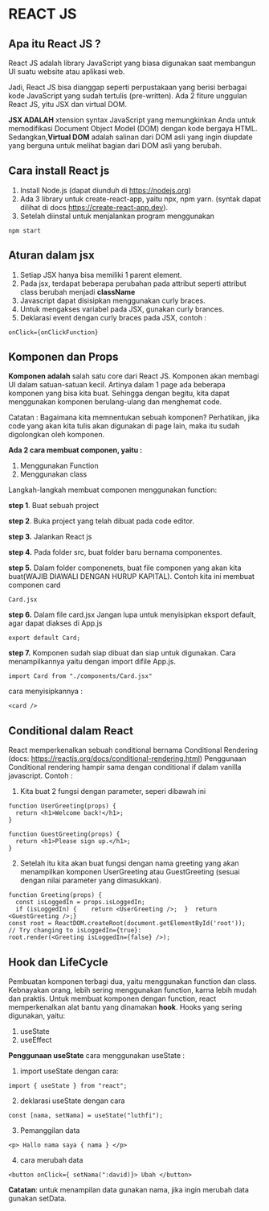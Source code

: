 # **REACT JS**

## Apa itu React JS ?
React JS adalah library JavaScript yang biasa digunakan saat membangun UI suatu website atau aplikasi web. 

Jadi, React JS bisa dianggap seperti perpustakaan yang berisi berbagai kode JavaScript yang sudah tertulis (pre-written).
Ada 2 fiture unggulan React JS, yitu JSX dan virtual DOM.

**JSX ADALAH** xtension syntax JavaScript yang memungkinkan Anda untuk memodifikasi Document Object Model (DOM) dengan kode bergaya HTML. 
Sedangkan,**Virtual DOM** adalah  salinan dari DOM asli yang ingin diupdate yang berguna untuk melihat bagian dari DOM asli yang berubah. 

## Cara install React js
1. Install Node.js (dapat diunduh di https://nodejs.org)
2. Ada 3 library untuk create-react-app, yaitu npx, npm yarn. (syntak dapat dilihat di docs https://create-react-app.dev).
3. Setelah diinstal untuk menjalankan program menggunakan

```
npm start
```
## Aturan dalam jsx
1. Setiap JSX hanya bisa memiliki 1 parent element.
2. Pada jsx, terdapat beberapa perubahan pada attribut seperti attribut class berubah menjadi **className**
3. Javascript dapat disisipkan menggunakan curly braces.
4. Untuk mengakses variabel pada JSX, gunakan curly brances.
5. Deklarasi event dengan curly braces pada JSX, contoh :
```
onClick={onClickFunction}
```

## Komponen dan Props
**Komponen adalah** salah satu core dari React JS. Komponen akan membagi UI dalam satuan-satuan kecil.
Artinya dalam 1 page ada beberapa komponen yang bisa kita buat. Sehingga dengan begitu, kita dapat menggunakan komponen berulang-ulang dan menghemat code.

Catatan : Bagaimana kita memnentukan sebuah komponen?
Perhatikan, jika code yang akan kita tulis akan digunakan di page lain, maka itu sudah digolongkan oleh komponen.

**Ada 2 cara membuat componen, yaitu :**
1. Menggunakan Function
2. Menggunakan class

Langkah-langkah membuat componen menggunakan function:

**step 1**. Buat sebuah project

**step 2**. Buka project yang telah dibuat pada code editor.

**step 3.** Jalankan React js

**step 4.** Pada folder src, buat folder baru bernama componentes.

**step 5.** Dalam folder componenets, buat file componen yang akan kita buat(WAJIB DIAWALI DENGAN HURUP KAPITAL). Contoh kita ini membuat componen card
```
Card.jsx
```

**step 6.** Dalam file card.jsx Jangan lupa untuk menyisipkan eksport default, agar dapat diakses di App.js

```
export default Card;
```

**step 7.** Komponen sudah siap dibuat dan siap untuk digunakan. Cara menampilkannya yaitu dengan import difile  App.js. 

```
import Card from "./components/Card.jsx"
```

cara menyisipkannya :
```
<card />
```
## Conditional dalam React
React memperkenalkan sebuah conditional bernama Conditional Rendering (docs: https://reactjs.org/docs/conditional-rendering.html)
Penggunaan Conditional rendering hampir sama dengan conditional if dalam vanilla javascript.
Contoh :
1. Kita buat 2 fungsi dengan parameter, seperi dibawah ini
```
function UserGreeting(props) {
  return <h1>Welcome back!</h1>;
}

function GuestGreeting(props) {
  return <h1>Please sign up.</h1>;
}
```

2. Setelah itu kita akan buat fungsi dengan nama greeting yang akan menampilkan komponen UserGreeting atau GuestGreeting (sesuai dengan nilai parameter yang dimasukkan).

```
function Greeting(props) {
  const isLoggedIn = props.isLoggedIn;
  if (isLoggedIn) {    return <UserGreeting />;  }  return <GuestGreeting />;}
const root = ReactDOM.createRoot(document.getElementById('root')); 
// Try changing to isLoggedIn={true}:
root.render(<Greeting isLoggedIn={false} />);
```

## Hook dan LifeCycle
Pembuatan komponen terbagi dua, yaitu menggunakan function dan class. Kebnayakan orang, lebih sering menggunakan function, karna lebih mudah dan praktis. Untuk membuat komponen dengan function, react memperkenalkan alat bantu yang dinamakan **hook**. 
Hooks yang sering digunakan, yaitu:
1. useState 
2. useEffect

**Penggunaan useState**
cara menggunakan useState :
1. import useState dengan cara:
```
import { useState } from "react";
```
2. deklarasi useState dengan cara 
```
const [nama, setNama] = useState("luthfi");
```

3. Pemanggilan data
```
<p> Hallo nama saya { nama } </p>
```

4. cara merubah data
```
<button onClick={ setNama(":david)}> Ubah </button>
```

**Catatan**: untuk menampilan data gunakan nama, jika ingin merubah data gunakan setData.
